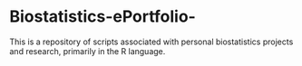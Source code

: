 # Biostatistics-ePortfolio-
This is a repository of scripts associated with personal biostatistics projects and research, primarily in the R language. 


